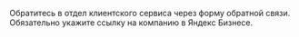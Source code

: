
Обратитесь в отдел клиентского сервиса через форму обратной связи. Обязательно укажите ссылку на компанию в Яндекс Бизнесе.
